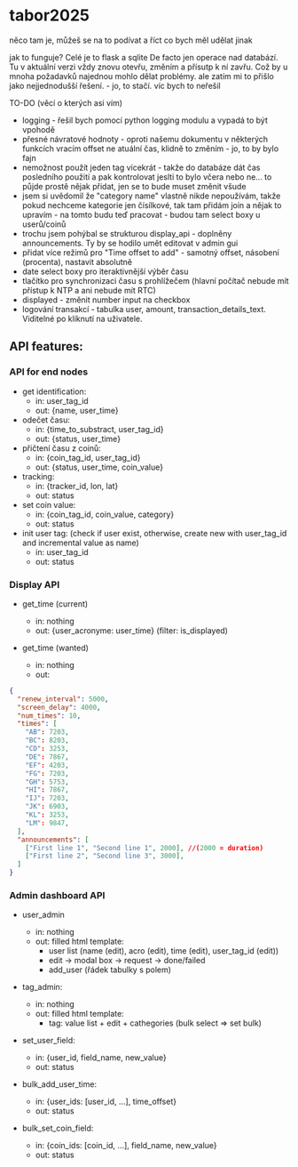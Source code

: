 # tabor2025

něco tam je, můžeš se na to podívat a říct co bych měl udělat jinak

jak to funguje?
Celé je to flask a sqlite
De facto jen operace nad databází.
Tu v aktuální verzi vždy znovu otevřu, změním a přísutp k ní zavřu. Což by u mnoha požadavků najednou mohlo dělat problémy. ale zatím mi to přišlo jako nejjednodušší řešení. - jo, to stačí. víc bych to neřešil



TO-DO (věcí o kterých asi vím)
- logging - řešil bych pomocí python logging modulu a vypadá to být vpohodě
- přesné návratové hodnoty - oproti našemu dokumentu v některých funkcích vracím offset ne atuální čas, klidně to změním - jo, to by bylo fajn
- nemožnost použít jeden tag vícekrát - takže do databáze dát čas posledního použití a pak kontrolovat jeslti to bylo včera nebo ne... to půjde prostě nějak přidat, jen se to bude muset změnit všude
- jsem si uvědomil že "category name" vlastně nikde nepoužívám, takže pokud nechceme kategorie jen čísílkové, tak tam přidám join a nějak to upravím - na tomto budu teď pracovat - budou tam select boxy u userů/coinů
- trochu jsem pohýbal se strukturou display_api - doplněny announcements. Ty by se hodilo umět editovat v admin gui
- přidat více režimů pro "Time offset to add" - samotný offset, násobení (procenta), nastavit absolutně
- date select boxy pro iteraktivnější výběr času
- tlačítko pro synchronizaci času s prohlížečem (hlavní počítač nebude mít přístup k NTP a ani nebude mít RTC)
- displayed - změnit number input na checkbox
- logování transakcí - tabulka user, amount, transaction_details_text. Viditelné po kliknutí na uživatele.



## API features:
### API for end nodes
- get identification:
    - in: user_tag_id
    - out: {name, user_time}
- odečet času:
    - in: {time_to_substract, user_tag_id}
    - out: {status, user_time}
- přičtení času z coinů:
    - in: {coin_tag_id, user_tag_id}
    - out: {status, user_time, coin_value}
- tracking:
    - in: {tracker_id, lon, lat}
    - out: status
- set coin value:
    - in: {coin_tag_id, coin_value, category}
    - out: status
- init user tag: (check if user exist, otherwise, create new with user_tag_id and incremental value as name)
    - in: user_tag_id
    - out: status

### Display API
- get_time (current)
    - in: nothing
    - out: {user_acronyme: user_time} (filter: is_displayed)
    
- get_time (wanted)
	- in: nothing
	- out:
```json
{
  "renew_interval": 5000,
  "screen_delay": 4000,
  "num_times": 10,
  "times": [
    "AB": 7203,
    "BC": 8203,
    "CD": 3253,
    "DE": 7867,
    "EF": 4203,
    "FG": 7203,
    "GH": 5753,
    "HI": 7867,
    "IJ": 7203,
    "JK": 6903,
    "KL": 3253,
    "LM": 9847,
  ],
  "announcements": [
    ["First line 1", "Second line 1", 2000], //(2000 = duration)
    ["First line 2", "Second line 3", 3000],
  ]
}
```

### Admin dashboard API
- user_admin
    - in: nothing
    - out: filled html template:
        - user list (name (edit), acro (edit), time (edit), user_tag_id (edit))
        - edit -> modal box -> request -> done/failed
        - add_user (řádek tabulky s polem)
- tag_admin:
    - in: nothing
    - out: filled html template:
        - tag: value list + edit + cathegories (bulk select => set bulk)

- set_user_field:
    - in: {user_id, field_name, new_value}
    - out: status

- bulk_add_user_time:
    - in: {user_ids: [user_id, ...], time_offset}
    - out: status

- bulk_set_coin_field:
    - in: {coin_ids: [coin_id, ...], field_name, new_value}
    - out: status

